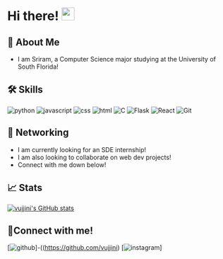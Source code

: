 # Hi there! <img src="https://media.giphy.com/media/hvRJCLFzcasrR4ia7z/giphy.gif" width="29px" height="29px">

## 🚀 About Me

- I am Sriram, a Computer Science major studying at the University of South Florida! 

## 🛠️ Skills

 <!--- feel free to add your own badges and skills. Google https://img.shields.io/badge/SKILL-NAME-000000?style=for-the-badge&logo=SKILL-NAME&logoColor=white) for badges -->
 
![python](https://img.shields.io/badge/Python-000000?style=for-the-badge&logo=python&logoColor=white)
![javascript](https://img.shields.io/badge/JavaScript-000000?style=for-the-badge&logo=javascript&logoColor=F7DF1E)
![css](https://img.shields.io/badge/CSS3-000000?style=for-the-badge&logo=css3&logoColor=white)
![html](https://img.shields.io/badge/HTML5-000000?style=for-the-badge&logo=html5&logoColor=white)
![C](https://img.shields.io/badge/C-000000?style=for-the-badge&logo=C&logoColor=white)
![Flask](https://img.shields.io/badge/flask-000000?style=for-the-badge&logo=flask&logoColor=white)
![React](https://img.shields.io/badge/react-000000?style=for-the-badge&logo=react&logoColor=white)
![Git](https://img.shields.io/badge/Git-000000?style=for-the-badge&logo=git&logoColor=white)

## 📝 Networking
- I am currently looking for an SDE internship!
- I am also looking to collaborate on web dev projects!
- Connect with me down below!

## 📈 Stats
[![vujjini's GitHub stats](https://github-readme-stats.vercel.app/api?username=vujjini)](https://github.com/vujjini/github-readme-stats)

## 🔗Connect with me!
[![github](https://img.shields.io/badge/GitHub-000000?style=for-the-badge&logo=GitHub&logoColor=white)]-((https://github.com/vujjini)
[![instagram](https://img.shields.io/badge/Instagram-000000?style=for-the-badge&logo=Instagram&logoColor=pink)]<!---((https://www.instagram.com/sriram___007)-->
<!-- [![linked-in](https://img.shields.io/badge/LinkedIn-000000?style=for-the-badge&logo=LinkedIn&logoColor=blue)]<!---((https://www.linkedin.com/in/LINKEDIN)-->
<!-- [![twitter](https://img.shields.io/badge/Twitter-000000?style=for-the-badge&logo=Twitter&logoColor=blue)]-((https://twitter.com/) -->

